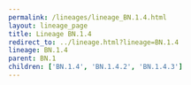 ```yaml
---
permalink: /lineages/lineage_BN.1.4.html
layout: lineage_page
title: Lineage BN.1.4
redirect_to: ../lineage.html?lineage=BN.1.4
lineage: BN.1.4
parent: BN.1
children: ['BN.1.4', 'BN.1.4.2', 'BN.1.4.3']
---
```

